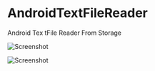 # AndroidTextFileReader
Android Tex tFile Reader From Storage

![Screenshot](https://github.com/fida1989/AndroidImageUpload/blob/master/Screenshot_1511280987)

![Screenshot](https://github.com/fida1989/AndroidImageUpload/blob/master/Screenshot_1511280908)
